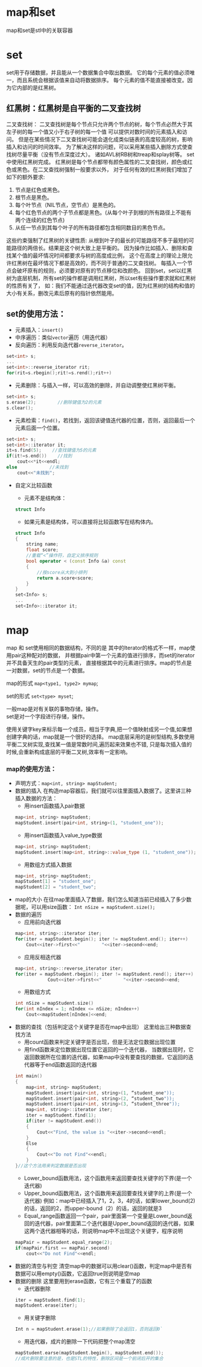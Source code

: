 # map和set

map和set是stl中的关联容器

# set
set用于存储数据，并且能从一个数据集合中取出数据。
它的每个元素的值必须唯一，而且系统会根据该值来自动将数据排序。
每个元素的值不能直接被改变。因为它内部的是红黑树。

## 红黑树：红黑树是自平衡的二叉查找树
二叉查找树：
二叉查找树是每个节点只允许两个节点的树，每个节点必然大于其左子树的每一个值又小于右子树的每一个值
可以提供对数时间的元素插入和访问。
但是在某些情况下二叉查找树可能会退化成类似链表的高度较高的树，影响插入和访问的时间效率。
为了解决这样的问题，可以采用某些插入删除方式使查找树尽量平衡（没有节点深度过大）。
诸如AVL树RB树和treap和splay树等。
set中使用红黑树完成。
红黑树是每个节点都带有颜色属性的二叉查找树，颜色或红色或黑色。在二叉查找树强制一般要求以外，
对于任何有效的红黑树我们增加了如下的额外要求:
1. 节点是红色或黑色。
2. 根节点是黑色。
3. 每个叶节点（NIL节点，空节点）是黑色的。
4. 每个红色节点的两个子节点都是黑色。(从每个叶子到根的所有路径上不能有两个连续的红色节点)
5. 从任一节点到其每个叶子的所有路径都包含相同数目的黑色节点。

这些约束强制了红黑树的关键性质: 从根到叶子的最长的可能路径不多于最短的可能路径的两倍长。结果是这个树大致上是平衡的。
因为操作比如插入、删除和查找某个值的最坏情况时间都要求与树的高度成比例，
这个在高度上的理论上限允许红黑树在最坏情况下都是高效的，而不同于普通的二叉查找树。
每插入一个节点会破坏原有的规则，必须要对原有的节点移位和改颜色。
回到set，set以红黑树为底层机制，所有set的操作都是调用红黑树，所以set有些操作要求就和红黑树的性质有关了，
如：我们不能通过迭代器改变set的值，因为红黑树的结构和值的大小有关系，删改元素后原有的指针依然能用。
	
## set的使用方法：
* 元素插入：`insert()`
* 中序遍历：类似`vector`遍历（用迭代器）
* 反向遍历：利用反向迭代器`reverse_iterator`。
```cpp
set<int> s;
...
set<int>::reverse_iterator rit;
for(rit=s.rbegin();rit!=s.rend();rit++)
```
* 元素删除：与插入一样，可以高效的删除，并自动调整使红黑树平衡。
```cpp		
set<int> s;
s.erase(2);        //删除键值为2的元素
s.clear();
```
* 元素检索：`find()`，若找到，返回该键值迭代器的位置，否则，返回最后一个元素后面一个位置。
```cpp
set<int> s;
set<int>::iterator it;
it=s.find(5);    //查找键值为5的元素
if(it!=s.end())    //找到
	cout<<*it<<endl;
else            //未找到
	cout<<"未找到";
```
* 自定义比较函数
	* 元素不是结构体：
	
	```cpp
    struct Info
    ```
    * 如果元素是结构体，可以直接将比较函数写在结构体内。
    
    ```cpp
    struct Info
    {
    	string name;
    	float score;
    	//重载“<”操作符，自定义排序规则
    	bool operator < (const Info &a) const
    	{
        	//按score从大到小排列
    		return a.score<score;
    	}
    }
    set<Info> s;
    ...
    set<Info>::iterator it;
    ```

# map

map 和 set使用相同的数据结构，不同的是 其中的Iterator的格式不一样，map使用pair这种配对的数据，
并根据pair中第一个元素的值进行排序，而set的iterator并不具备天生的pair类型的元素，
直接根据其中的元素进行排序。map的节点是一对数据，set的节点是一个数据。

map的形式 `map<type1, type2> mymap`;

set的形式  `set<type> myset`;

一般map是对有关联的事物存储，操作。  
set是对一个字段进行存储，操作。

使用关键字key来标示每一个成员，相当于字典,把一个值映射成另一个值,如果想创建字典的话，map就是一个很好的选择。
map底层采用的是树型结构,多数使用平衡二叉树实现,查找某一值是常数时间,遍历起来效果也不错,
只是每次插入值的时候,会重新构成底层的平衡二叉树,效率有一定影响。

### map的使用方法：
* 声明方式：`map<int, string> mapStudent;`
* 数据的插入
在构造map容器后，我们就可以往里面插入数据了。这里讲三种插入数据的方法：
	* 用insert函数插入pair数据
	```cpp
	map<int, string> mapStudent;
	mapStudent.insert(pair<int, string>(1, "student_one"));
	```
	* 用insert函数插入value_type数据
	```cpp
	map<int, string> mapStudent;
	mapStudent.insert(map<int, string>::value_type (1, "student_one"));
	```
	* 用数组方式插入数据
	```cpp
	map<int, string> mapStudent;
	mapStudent[1] = "student_one";
	mapStudent[2] = "student_two";
	```
* map的大小
在往map里面插入了数据，我们怎么知道当前已经插入了多少数据呢，可以用size函数：
	`Int nSize = mapStudent.size();`
* 数据的遍历
	* 应用前向迭代器
	```cpp
	map<int, string>::iterator iter;
	for(iter = mapStudent.begin(); iter != mapStudent.end(); iter++)
		Cout<<iter->first<<"        "<<iter->second<<end;
	```
	* 应用反相迭代器
	```cpp
	map<int, string>::reverse_iterator iter;
	for(iter = mapStudent.rbegin(); iter != mapStudent.rend(); iter++)
				Cout<<iter->first<<"        "<<iter->second<<end;
	```
	* 用数组方式
	```cpp
	int nSize = mapStudent.size()
	for(int nIndex = 1; nIndex <= nSize; nIndex++) 
		Cout<<mapStudent[nIndex]<<end;
	```
* 数据的查找（包括判定这个关键字是否在map中出现）
		这里给出三种数据查找方法
	* 用count函数来判定关键字是否出现，但是无法定位数据出现位置
	* 用find函数来定位数据出现位置它返回的一个迭代器，
		当数据出现时，它返回数据所在位置的迭代器，如果map中没有要查找的数据，它返回的迭代器等于end函数返回的迭代器
	```cpp
	int main()
	{
		map<int, string> mapStudent;
		mapStudent.insert(pair<int, string>(1, “student_one"));
		mapStudent.insert(pair<int, string>(2, “student_two"));
		mapStudent.insert(pair<int, string>(3, “student_three"));
		map<int, string>::iterator iter;
		iter = mapStudent.find(1);
		if(iter != mapStudent.end())
		{
			Cout<<"Find, the value is "<<iter->second<<endl;
		}
		Else
		{
			Cout<<"Do not Find"<<endl;
		}
	}//这个方法用来判定数据是否出现
	```
	* Lower_bound函数用法，这个函数用来返回要查找关键字的下界(是一个迭代器)
	* Upper_bound函数用法，这个函数用来返回要查找关键字的上界(是一个迭代器)
		例如：map中已经插入了1，2，3，4的话，如果lower_bound(2)的话，返回的2，而upper-bound（2）的话，返回的就是3
	* Equal_range函数返回一个pair，pair里面第一个变量是Lower_bound返回的迭代器，pair里面第二个迭代器是Upper_bound返回的迭代器，如果这两个迭代器相等的话，则说明map中不出现这个关键字，程序说明
	```cpp
	mapPair = mapStudent.equal_range(2);
	if(mapPair.first == mapPair.second)
		cout<<"Do not Find"<<endl;
	```
* 数据的清空与判空
清空map中的数据可以用clear()函数，判定map中是否有数据可以用empty()函数，它返回true则说明是空map
* 数据的删除
这里要用到erase函数，它有三个重载了的函数
	* 迭代器删除 
	```cpp
	iter = mapStudent.find(1);
	mapStudent.erase(iter);
	```
	* 用关键字删除
	```cpp
	Int n = mapStudent.erase(1);//如果删除了会返回1，否则返回0`
	```
	* 用迭代器，成片的删除一下代码把整个map清空
	```cpp
	mapStudent.earse(mapStudent.begin(), mapStudent.end());
	//成片删除要注意的是，也是STL的特性，删除区间是一个前闭后开的集合
	```
